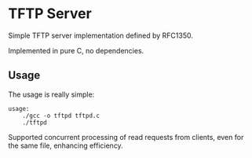 TFTP Server
===========

Simple TFTP server implementation defined by RFC1350.

Implemented in pure C, no dependencies.

Usage
-----

The usage is really simple:
```
usage:
	./gcc -o tftpd tftpd.c
	./tftpd
```

Supported concurrent processing of read requests from clients, even for the same file, enhancing efficiency.
